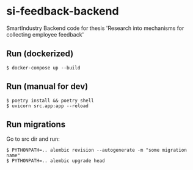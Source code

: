 # si-feedback-backend
SmartIndustry Backend code for thesis 'Research into mechanisms for collecting employee feedback'


## Run (dockerized)

```shell
$ docker-compose up --build
```


## Run (manual for dev)

```shell
$ poetry install && poetry shell
$ uvicorn src.app:app --reload 
```

## Run migrations

Go to src dir and run:

```shell
$ PYTHONPATH=.. alembic revision --autogenerate -m "some migration name"
$ PYTHONPATH=.. alembic upgrade head 
```